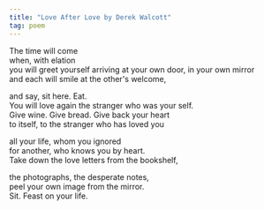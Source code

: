 ```yaml
---
title: "Love After Love by Derek Walcott"
tag: poem
---
```


The time will come  
when, with elation  
you will greet yourself arriving
at your own door, in your own mirror  
and each will smile at the other's welcome,

and say, sit here. Eat.  
You will love again the stranger who was your self.  
Give wine. Give bread. Give back your heart  
to itself, to the stranger who has loved you

all your life, whom you ignored  
for another, who knows you by heart.  
Take down the love letters from the bookshelf,

the photographs, the desperate notes,  
peel your own image from the mirror.  
Sit. Feast on your life.
